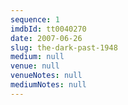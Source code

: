 ```yaml
---
sequence: 1
imdbId: tt0040270
date: 2007-06-26
slug: the-dark-past-1948
medium: null
venue: null
venueNotes: null
mediumNotes: null
---
```


